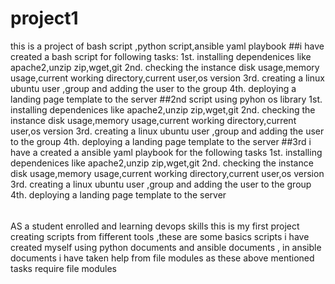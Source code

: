 # project1
this is a project of bash script ,python script,ansible yaml playbook 
##i have created a bash script for following tasks:
1st. installing dependenices like apache2,unzip zip,wget,git
2nd. checking the instance disk usage,memory usage,current working directory,current user,os version
3rd. creating a linux ubuntu user ,group and adding the user to the group
4th. deploying a landing page template to the server 
##2nd script using pyhon os library
1st. installing dependenices like apache2,unzip zip,wget,git
2nd. checking the instance disk usage,memory usage,current working directory,current user,os version
3rd. creating a linux ubuntu user ,group and adding the user to the group
4th. deploying a landing page template to the server 
##3rd i have a created a ansible yaml playbook for the following tasks
1st. installing dependenices like apache2,unzip zip,wget,git
2nd. checking the instance disk usage,memory usage,current working directory,current user,os version
3rd. creating a linux ubuntu user ,group and adding the user to the group
4th. deploying a landing page template to the server 

######
AS a student enrolled and learning devops skills this is my first project creating scripts from fifferent tools ,these are some basics scripts i have created myself using python documents and ansible documents , in ansible documents i have taken help from file modules as these above mentioned tasks require file modules 
